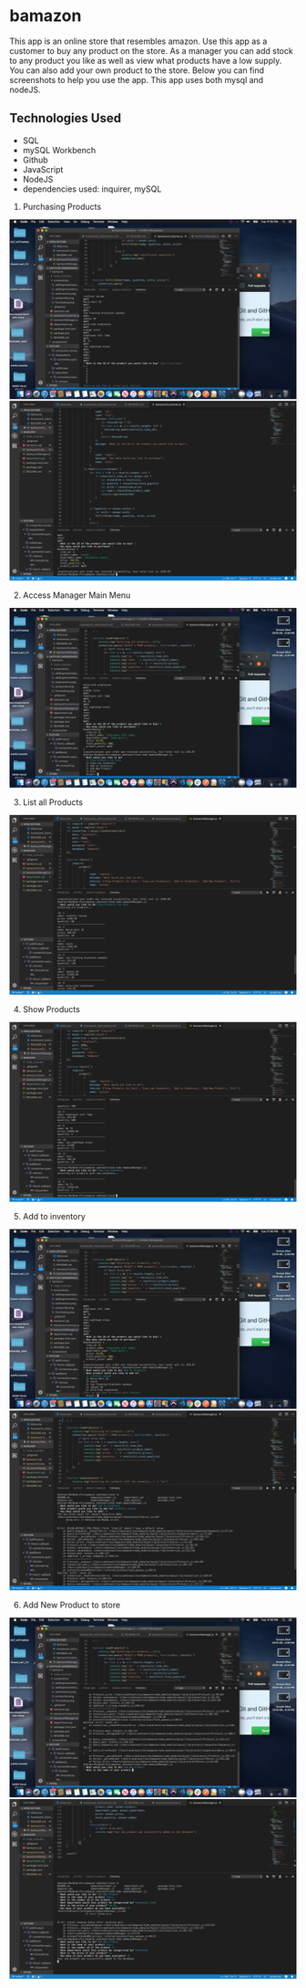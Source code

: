 # bamazon

This app is an online store that resembles amazon.  Use this app as a customer to buy any product on the store. As a manager you can add stock to any product you like as well as view what products have a low supply.  You can also add your own product to the store.  Below you can find screenshots to help you use the app.  This app uses both mysql and nodeJS.

## Technologies Used

- SQL
- mySQL Workbench
- Github
- JavaScript
- NodeJS
- dependencies used: inquirer, mySQL

1. Purchasing Products

![purchase products](/screenshots/purchasing1.png)
![purchase products](/screenshots/purchasing.png)

2. Access Manager Main Menu

![Manager Main Menu](/screenshots/managermain.png)

3. List all Products

![product list](/screenshots/productlist.png)

4. Show Products

![low inventory](/screenshots/lowinventory.png)

5. Add to inventory

![add to inventory](/screenshots/addtoinventory1.png)
![add to inventory](/screenshots/addingtoinventory.png)

6. Add New Product to store

![add new product](/screenshots/addnewproduct1.png)
![add new product](/screenshots/addingnewproduct.png)